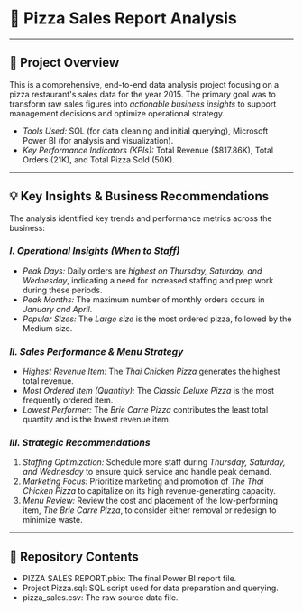 # 🍕 Pizza Sales Report Analysis


---

## 🎯 Project Overview

This is a comprehensive, end-to-end data analysis project focusing on a pizza restaurant's sales data for the year 2015. The primary goal was to transform raw sales figures into *actionable business insights* to support management decisions and optimize operational strategy.

* *Tools Used:* SQL (for data cleaning and initial querying), Microsoft Power BI (for analysis and visualization).
* *Key Performance Indicators (KPIs):* Total Revenue ($817.86K), Total Orders (21K), and Total Pizza Sold (50K).

---

## 💡 Key Insights & Business Recommendations

The analysis identified key trends and performance metrics across the business:

### *I. Operational Insights (When to Staff)*

* *Peak Days:* Daily orders are *highest on Thursday, Saturday, and Wednesday*, indicating a need for increased staffing and prep work during these periods.
* *Peak Months:* The maximum number of monthly orders occurs in *January and April*.
* *Popular Sizes:* The *Large size* is the most ordered pizza, followed by the Medium size.

### *II. Sales Performance & Menu Strategy*

* *Highest Revenue Item:* The *Thai Chicken Pizza* generates the highest total revenue.
* *Most Ordered Item (Quantity):* The *Classic Deluxe Pizza* is the most frequently ordered item.
* *Lowest Performer:* The *Brie Carre Pizza* contributes the least total quantity and is the lowest revenue item.

### *III. Strategic Recommendations*

1.  *Staffing Optimization:* Schedule more staff during *Thursday, Saturday, and Wednesday* to ensure quick service and handle peak demand.
2.  *Marketing Focus:* Prioritize marketing and promotion of *The Thai Chicken Pizza* to capitalize on its high revenue-generating capacity.
3.  *Menu Review:* Review the cost and placement of the low-performing item, *The Brie Carre Pizza*, to consider either removal or redesign to minimize waste.

---

## 📂 Repository Contents

* PIZZA SALES REPORT.pbix: The final Power BI report file.
* Project Pizza.sql: SQL script used for data preparation and querying.
* pizza_sales.csv: The raw source data file.
